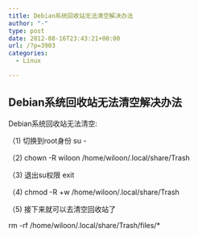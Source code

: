 ```yaml
---
title: Debian系统回收站无法清空解决办法
author: "-"
type: post
date: 2012-08-16T23:43:21+00:00
url: /?p=3903
categories:
  - Linux

---
```

## Debian系统回收站无法清空解决办法
Debian系统回收站无法清空: 
  
（1) 切换到root身份 su -
  
（2) chown -R wiloon /home/wiloon/.local/share/Trash
  
（3) 退出su权限 exit
  
（4) chmod -R +w /home/wiloon/.local/share/Trash
  
（5) 接下来就可以去清空回收站了

rm -rf /home/wiloon/.local/share/Trash/files/*